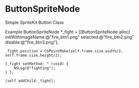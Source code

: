 # ButtonSpriteNode

Simple SpriteKit Button Class

Example
    ButtonSpriteNode *_fight = [[ButtonSpriteNode alloc] initWithImageName:@"fire_btn1.png" selected:@"fire_btn2.png" disable:@"fire_btn3.png"];
    
    _fight.position = CGPointMake(self.frame.size.width/2, self.frame.size.height/2);
    
    [_fight setMethod: ^ (void) {
        NSLog(@"fighting");
    } ];
    
    [self addChild:_fight];
    

